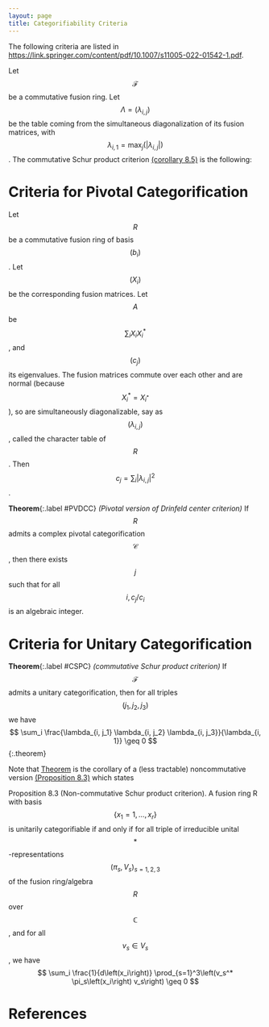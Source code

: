 ```yaml
---
layout: page
title: Categorifiability Criteria
---
```


The following criteria are listed in https://link.springer.com/content/pdf/10.1007/s11005-022-01542-1.pdf. 

Let $$\mathcal{F}$$ be a commutative fusion ring. Let $$\Lambda=\left(\lambda_{i, j}\right)$$ be the table coming from the simultaneous diagonalization of its fusion matrices, with $$\lambda_{i, 1}=\max _j\left(\left|\lambda_{i, j}\right|\right)$$. 
The commutative Schur product criterion [(corollary 8.5)](https://www.sciencedirect.com/science/article/pii/S0001870821003443) is the following:

# Criteria for Pivotal Categorification
Let $$R$$ be a commutative fusion ring of basis $$\left(b_i\right)$$. Let $$\left(X_i\right)$$ be the corresponding fusion matrices. Let $$A$$ be $$\sum_i X_i X_i^*$$, and $$\left(c_j\right)$$ its eigenvalues. The fusion matrices commute over each other and are normal (because $$X_i^*=X_{i^*}$$ ), so are simultaneously diagonalizable, say as $$\left(\lambda_{i, j}\right)$$, called the character table of $$R$$. Then $$c_j=\sum_i\left|\lambda_{i, j}\right|^2$$.

**Theorem**{:.label #PVDCC}
_(Pivotal version of Drinfeld center criterion)_ 
If $$R$$ admits a complex pivotal categorification $$\mathcal{C}$$, then there exists $$j$$ such that for all $$i, c_j / c_i$$ is an algebraic integer.

# Criteria for Unitary Categorification
**Theorem**{:.label #CSPC}
  _(commutative Schur product criterion)_
If $$\mathcal{F}$$ admits a unitary categorification, then for all triples $$\left(j_1, j_2, j_3\right)$$ we have
$$
\sum_i \frac{\lambda_{i, j_1} \lambda_{i, j_2} \lambda_{i, j_3}}{\lambda_{i, 1}} \geq 0
$$
{:.theorem}

Note that [Theorem](#CSPC) is the corollary of a (less tractable) noncommutative version [(Proposition 8.3)](https://www.sciencedirect.com/science/article/pii/S0001870821003443) which states

Proposition 8.3 (Non-commutative Schur product criterion). A fusion ring R  with basis $$\left\{x_1=1, \ldots, x_r\right\}$$ is unitarily categorifiable if and only if for all triple of irreducible unital $$*$$-representations $$\left(\pi_s, V_s\right)_{s=1,2,3}$$ of the fusion ring/algebra $$R$$ over $$\mathbb{C}$$, and for all $$v_s \in V_s$$, we have
$$
\sum_i \frac{1}{d\left(x_i\right)} \prod_{s=1}^3\left(v_s^* \pi_s\left(x_i\right) v_s\right) \geq 0
$$



# References
